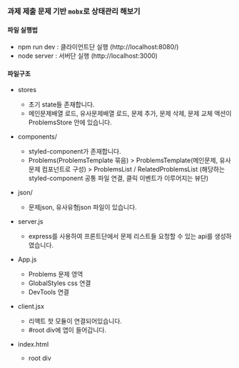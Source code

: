 ### 과제 제출 문제 기반 `mobx`로 상태관리 해보기

#### 파일 실행법
- npm run dev : 클라이언트단 실행 (http://localhost:8080/)
- node server : 서버단 실행 (http://localhost:3000)

#### 파일구조
- stores
    - 초기 state들 존재합니다.
    - 메인문제배열 로드, 유사문제배열 로드, 문제 추가, 문제 삭제, 문제 교체 액션이 ProblemsStore 안에 있습니다.

- components/
    - styled-component가 존재합니다.
    - Problems(ProblemsTemplate 묶음) > ProblemsTemplate(메인문제, 유사문제 컴포넌트로 구성) > ProblemsList / RelatedProblemsList (해당하는 styled-component 공통 파일 연결, 클릭 이벤트가 이루어지는 뷰단)

- json/
    - 문제json, 유사유형json 파일이 있습니다.

- server.js
    - express를 사용하여 프론트단에서 문제 리스트들 요청할 수 있는 api를 생성하였습니다.

- App.js
    - Problems 문제 영역
    - GlobalStyles css 연결
    - DevTools 연결

- client.jsx
    - 리액트 핫 모듈이 연결되어있습니다.
    - #root div에 앱이 들어갑니다.

- index.html
    - root div

#### 